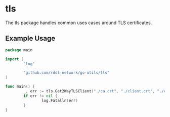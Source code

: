 # tls

The tls package handles common uses cases around TLS certificates.

## Example Usage

```go
package main

import (
        "log"

        "github.com/rddl-network/go-utils/tls"
)

func main() {
        _, err := tls.Get2WayTLSClient("./ca.crt", "./client.crt", "./client.key")
        if err != nil {
                log.Fatalln(err)
        }
}
```
